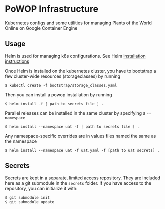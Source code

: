 # PoWOP Infrastructure

Kubernetes configs and some utilities for managing Plants of the World Online on Google
Container Engine

## Usage

Helm is used for managing k8s configurations. See Helm 
[installation instructions](https://github.com/kubernetes/helm/blob/master/docs/install.md)

Once Helm is installed on the kubernetes cluster, you have to bootstrap a few
cluster-wide resources (storageclasses) by running

    $ kubectl create -f bootstrap/storage_classes.yaml

Then you can install a powop installation by running

    $ helm install -f [ path to secrets file ] .

Parallel releases can be installed in the same cluster by specifying a `--namespace`

    $ helm install --namespace uat -f [ path to secrets file ] .

Any namespace-specific overrides are in values files named the same as the namespace

    $ helm install --namespace uat -f uat.yaml -f [path to uat secrets] .

## Secrets

Secrets are kept in a separate, limited access repository. They are included here as a
git submodule in the `secrets` folder. If you have access to the repository, you can
initialize it with:

    $ git submodule init
    $ git submodule update
